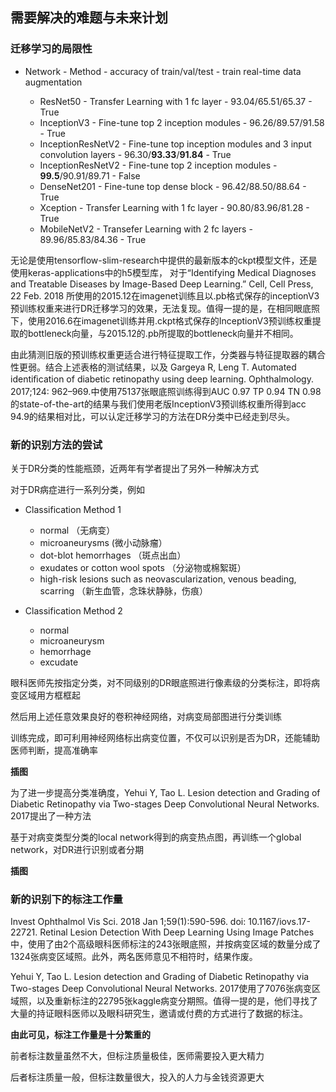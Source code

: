 ## 需要解决的难题与未来计划

### 迁移学习的局限性
* Network - Method - accuracy of train/val/test - train real-time data augmentation

  * ResNet50 - Transfer Learning with 1 fc layer - 93.04/65.51/65.37 - True
  * InceptionV3 - Fine-tune top 2 inception modules - 96.26/89.57/91.58 - True
  * InceptionResNetV2 - Fine-tune top inception modules and 3 input convolution layers - 96.30/**93.33**/**91.84** - True
  * InceptionResNetV2 - Fine-tune top 2 inception modules - **99.5**/90.91/89.71 - False
  * DenseNet201 - Fine-tune top dense block - 96.42/88.50/88.64 - True
  * Xception - Transfer Learning with 1 fc layer - 90.80/83.96/81.28 - True
  * MobileNetV2 - Transefer Learning with 2 fc layers - 89.96/85.83/84.36 - True
  
无论是使用tensorflow-slim-research中提供的最新版本的ckpt模型文件，还是使用keras-applications中的h5模型库， 对于“Identifying Medical Diagnoses and Treatable Diseases by Image-Based Deep Learning.” Cell, Cell Press, 22 Feb. 2018 所使用的2015.12在imagenet训练且以.pb格式保存的inceptionV3预训练权重来进行DR迁移学习的效果，无法复现。值得一提的是，在相同眼底照下，使用2016.6在imagenet训练并用.ckpt格式保存的InceptionV3预训练权重提取的bottleneck向量，与2015.12的.pb所提取的bottleneck向量并不相同。

由此猜测旧版的预训练权重更适合进行特征提取工作，分类器与特征提取器的耦合性更弱。结合上述表格的测试结果，以及 Gargeya R, Leng T. Automated identiﬁcation of diabetic retinopathy using deep learning. Ophthalmology. 2017;124: 962–969.中使用75137张眼底照训练得到AUC 0.97 TP 0.94 TN 0.98的state-of-the-art的结果与我们使用老版InceptionV3预训练权重所得到acc 94.9的结果相对比，可以认定迁移学习的方法在DR分类中已经走到尽头。

### 新的识别方法的尝试

关于DR分类的性能瓶颈，近两年有学者提出了另外一种解决方式

对于DR病症进行一系列分类，例如
* Classification Method 1
  * normal （无病变）
  * microaneurysms (微小动脉瘤）
  * dot-blot hemorrhages （斑点出血）
  * exudates or cotton wool spots （分泌物或棉絮斑）
  * high-risk lesions such as neovascularization, venous beading, scarring （新生血管，念珠状静脉，伤痕）
  
* Classification Method 2
  * normal
  * microaneurysm
  * hemorrhage
  * excudate
  
眼科医师先按指定分类，对不同级别的DR眼底照进行像素级的分类标注，即将病变区域用方框框起

然后用上述任意效果良好的卷积神经网络，对病变局部图进行分类训练

训练完成，即可利用神经网络标出病变位置，不仅可以识别是否为DR，还能辅助医师判断，提高准确率


**插图**

为了进一步提高分类准确度，Yehui Y, Tao L. Lesion detection and Grading of Diabetic Retinopathy via Two-stages Deep Convolutional Neural Networks. 2017提出了一种方法

基于对病变类型分类的local network得到的病变热点图，再训练一个global network，对DR进行识别或者分期


**插图**


### 新的识别下的标注工作量

Invest Ophthalmol Vis Sci. 2018 Jan 1;59(1):590-596. doi: 10.1167/iovs.17-22721. Retinal Lesion Detection With Deep Learning Using Image Patches中，使用了由2个高级眼科医师标注的243张眼底照，并按病变区域的数量分成了1324张病变区域照。此外，两名医师意见不相符时，结果作废。

Yehui Y, Tao L. Lesion detection and Grading of Diabetic Retinopathy via Two-stages Deep Convolutional Neural Networks. 2017使用了7076张病变区域照，以及重新标注的22795张kaggle病变分期照。值得一提的是，他们寻找了大量的持证眼科医师以及眼科研究生，邀请或付费的方式进行了数据的标注。

**由此可见，标注工作量是十分繁重的**

前者标注数量虽然不大，但标注质量极佳，医师需要投入更大精力

后者标注质量一般，但标注数量很大，投入的人力与金钱资源更大




